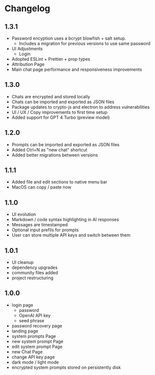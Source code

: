 # Changelog

## 1.3.1

- Password encyption uses a bcrypt blowfish + salt setup.
  - Includes a migration for previous versions to use same password
- UI Adjustments
  - Login
- Adopted ESLint + Prettier + prop types
- Attribution Page
- Main chat page performance and responsiveness improvements

## 1.3.0

- Chats are encrypted and stored locally
- Chats can be imported and exported as JSON files
- Package updates to crypto-js and electron to address vulnerabilities
- UI / UX / Copy improvements to first time setup
- Added support for GPT 4 Turbo (preview model)

## 1.2.0

- Prompts can be imported and exported as JSON files
- Added Ctrl+N as "new chat" shortcut
- Added better migrations between versions

## 1.1.1

- Added file and edit sections to native menu bar
- MacOS can copy / paste now

## 1.1.0

- UI evolution
- Markdown / code syntax highlighting in AI responses
- Messages are timestamped
- Optional input prefils for prompts
- User can store multiple API keys and switch between them

## 1.0.1

- UI cleanup
- dependency upgrades
- community files added
- project restructuring

## 1.0.0

- login page
  - password
  - OpenAI API key
  - seed phrase
- password recovery page
- landing page
- system prompts Page
- new system prompt Page
- edit system prompt Page
- new Chat Page
- change API key page
- dark mode / light mode
- encrypted system prompts stored on persistently disk

